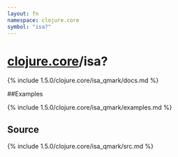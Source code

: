 ```yaml
---
layout: fn
namespace: clojure.core
symbol: "isa?"
---
```


# [clojure.core](../)/isa?

{% include 1.5.0/clojure.core/isa_qmark/docs.md %}

##Examples

{% include 1.5.0/clojure.core/isa_qmark/examples.md %}
## Source
{% include 1.5.0/clojure.core/isa_qmark/src.md %}

